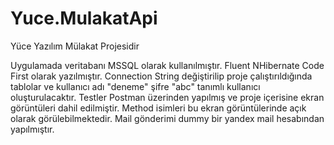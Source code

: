 # Yuce.MulakatApi
Yüce Yazılım Mülakat Projesidir

Uygulamada veritabanı MSSQL olarak kullanılmıştır.
Fluent NHibernate Code First olarak yazılmıştır.
Connection String değiştirilip proje çalıştırıldığında tablolar ve  kullanıcı adı "deneme" şifre "abc" tanımlı kullanıcı oluşturulacaktır.
Testler Postman üzerinden yapılmış ve proje içerisine ekran görüntüleri dahil edilmiştir. Method isimleri bu ekran görüntülerinde açık olarak görülebilmektedir.
Mail gönderimi dummy bir yandex mail hesabından yapılmıştır.
